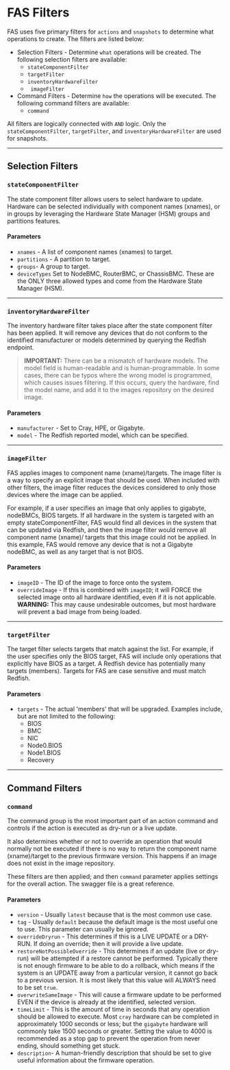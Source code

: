 # FAS Filters

FAS uses five primary filters for `actions` and `snapshots` to determine what operations to create. The filters are listed below:

* Selection Filters - Determine `what` operations will be created. The following selection filters are available:
	* `stateComponentFilter`
	* `targetFilter`
	* `inventoryHardwareFilter`
	* ` imageFilter`
* Command Filters - Determine `how` the operations will be executed. The following command filters are available:
	* `command`


All filters are logically connected with `AND` logic. Only the `stateComponentFilter`, `targetFilter`, and `inventoryHardwareFilter` are used for snapshots.

---

## Selection Filters

### `stateComponentFilter`
The state component filter allows users to select hardware to update. Hardware can be selected individually with component names (xnames), or in groups by leveraging the Hardware State Manager (HSM) groups and partitions features.

#### Parameters

* `xnames` - A list of component names (xnames) to target.
* `partitions` - A partition to target.
* `groups`- A group to target.
* `deviceTypes` Set to NodeBMC, RouterBMC, or ChassisBMC. These are the ONLY three allowed types and come from the Hardware State Manager (HSM).

---

### `inventoryHardwareFilter`

The inventory hardware filter takes place after the state component filter has been applied. It will remove any devices that do not conform to the identified manufacturer or models determined by querying the Redfish endpoint.

> **IMPORTANT:** There can be a mismatch of hardware models. The model field is human-readable and is human-programmable. In some cases, there can be typos where the wrong model is programmed, which causes issues filtering. If this occurs, query the hardware, find the model name, and add it to the images repository on the desired image.

#### Parameters

* `manufacturer` - Set to Cray, HPE, or Gigabyte.
* `model` - The Redfish reported model, which can be specified.

---

###  `imageFilter`

FAS applies images to component name (xname)/targets. The image filter is a way to specify an explicit image that should be used. When included with other filters, the image filter reduces the devices considered to only those devices where the image can be applied.

For example, if a user specifies an image that only applies to gigabyte, nodeBMCs, BIOS targets. If all hardware in the system is targeted with an empty stateComponentFilter, FAS would find all devices in the system that can be updated via Redfish, and then the image filter would remove all component name (xname)/ targets that this image could not be applied. In this example, FAS would remove any device that is not a Gigabyte nodeBMC, as well as any target that is not BIOS.

#### Parameters

* `imageID` - The ID of the image to force onto the system.
* `overrideImage` - If this is combined with `imageID`; it will FORCE the selected image onto all hardware identified, even if it is not applicable. **WARNING:** This may cause undesirable outcomes, but most hardware will prevent a bad image from being loaded.

---

### `targetFilter`

The target filter selects targets that match against the list. For example, if the user specifies only the BIOS target, FAS will include only operations that explicitly have BIOS as a target. A Redfish device has potentially many targets (members). Targets for FAS are case sensitive and must match Redfish.

#### Parameters

* `targets` - The actual 'members' that will be upgraded. Examples include, but are not limited to the following:
  * BIOS
  * BMC
  * NIC
  * Node0.BIOS
  * Node1.BIOS
  * Recovery

---

## Command Filters

### `command`

The command group is the most important part of an action command and controls if the action is executed as dry-run or a live update.

It also determines whether or not to override an operation that would normally not be executed if there is no way to return the component name (xname)/target to the previous firmware version. This happens if an image does not exist in the image repository.

These filters are then applied; and then `command` parameter applies settings for the overall action. The swagger file is a great reference.

#### Parameters

* `version` - Usually `latest` because that is the most common use case.
* `tag` - Usually `default` because the default image is the most useful one to use. This parameter can usually be ignored.
* `overrideDryrun` - This determines if this is a LIVE UPDATE or a DRY-RUN. If doing an override; then it will provide a live update.
* `restoreNotPossibleOverride` - This determines if an update (live or dry-run) will be attempted if a restore cannot be performed. Typically there is not enough firmware to be able to do a rollback, which means if the system is an UPDATE away from a particular version, it cannot go back to a previous version. It is most likely that this value will ALWAYS need to be set `true`.
* `overwriteSameImage` - This will cause a firmware update to be performed EVEN if the device is already at the identified, selected version.
* `timeLimit` - This is the amount of time in seconds that any operation should be allowed to execute. Most `cray` hardware can be completed in approximately 1000 seconds or less; but the `gigabyte` hardware will commonly take 1500 seconds or greater. Setting the value to 4000 is recommended as a stop gap to prevent the operation from never ending, should something get stuck.
* `description`- A human-friendly description that should be set to give useful information about the firmware operation.
